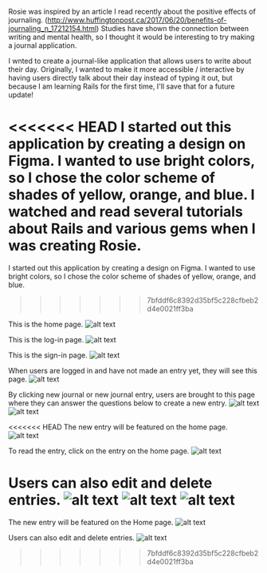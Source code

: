 Rosie was inspired by an article I read recently about the positive effects of journaling. (http://www.huffingtonpost.ca/2017/06/20/benefits-of-journaling_n_17212154.html) Studies have shown the connection between writing and mental health, so I thought it would be interesting to try making a journal application. 

I wnted to create a journal-like application that allows users to write about their day. Originally, I wanted to make it more accessible / interactive by having users directly talk about their day instead of typing it out, but because I am learning Rails for the first time, I'll save that for a future update!


<<<<<<< HEAD
I started out this application by creating a design on Figma. I wanted to use bright colors, so I chose the color scheme of shades of yellow, orange, and blue. I watched and read several tutorials about Rails and various gems when I was creating Rosie.
=======
I started out this application by creating a design on Figma. I wanted to use bright colors, so I chose the color scheme of shades of yellow, orange, and blue. 
>>>>>>> 7bfddf6c8392d35bf5c228cfbeb2d4e0021ff3ba

This is the home page.
![alt text](images/home.png)

This is the log-in page.
![alt text](images/log_in.png)

This is the sign-in page.
![alt text](images/sign_up.png)

When users are logged in and have not made an entry yet, they will see this page.
![alt text](images/no_entries.png)

By clicking new journal or new journal entry, users are brought to this page where they can answer the questions below to create a new entry.
![alt text](images/new_entry1.png)
![alt text](images/new_entry2.png)

<<<<<<< HEAD
The new entry will be featured on the home page. 
![alt text](images/all_entries.png)

To read the entry, click on the entry on the home page. 
![alt text](images/view_entry.png)

Users can also edit and delete entries. 
![alt text](images/edit_entries1.png)
![alt text](images/edit_entries2.png)
![alt text](images/delete.png)
=======
The new entry will be featured on the Home page. 
![alt text](images/all_entries.png)

Users can also edit and delete entries. 
![alt text](images/edit.png)
>>>>>>> 7bfddf6c8392d35bf5c228cfbeb2d4e0021ff3ba
